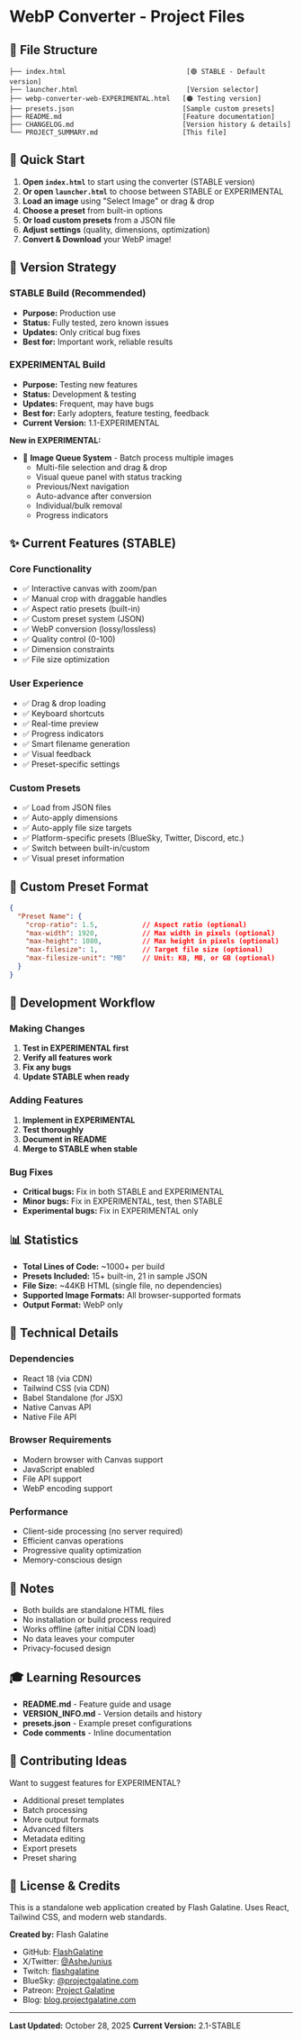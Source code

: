 # WebP Converter - Project Files

## 📁 File Structure

```
├── index.html                              [🟢 STABLE - Default version]
├── launcher.html                           [Version selector]
├── webp-converter-web-EXPERIMENTAL.html   [🟠 Testing version]
├── presets.json                           [Sample custom presets]
├── README.md                              [Feature documentation]
├── CHANGELOG.md                           [Version history & details]
└── PROJECT_SUMMARY.md                     [This file]
```

## 🚀 Quick Start

1. **Open `index.html`** to start using the converter (STABLE version)
2. **Or open `launcher.html`** to choose between STABLE or EXPERIMENTAL
3. **Load an image** using "Select Image" or drag & drop
4. **Choose a preset** from built-in options
5. **Or load custom presets** from a JSON file
6. **Adjust settings** (quality, dimensions, optimization)
7. **Convert & Download** your WebP image!

## 📌 Version Strategy

### STABLE Build (Recommended)
- **Purpose:** Production use
- **Status:** Fully tested, zero known issues
- **Updates:** Only critical bug fixes
- **Best for:** Important work, reliable results

### EXPERIMENTAL Build
- **Purpose:** Testing new features
- **Status:** Development & testing  
- **Updates:** Frequent, may have bugs
- **Best for:** Early adopters, feature testing, feedback
- **Current Version:** 1.1-EXPERIMENTAL

**New in EXPERIMENTAL:**
- 🎉 **Image Queue System** - Batch process multiple images
  - Multi-file selection and drag & drop
  - Visual queue panel with status tracking
  - Previous/Next navigation
  - Auto-advance after conversion
  - Individual/bulk removal
  - Progress indicators

## ✨ Current Features (STABLE)

### Core Functionality
- ✅ Interactive canvas with zoom/pan
- ✅ Manual crop with draggable handles
- ✅ Aspect ratio presets (built-in)
- ✅ Custom preset system (JSON)
- ✅ WebP conversion (lossy/lossless)
- ✅ Quality control (0-100)
- ✅ Dimension constraints
- ✅ File size optimization

### User Experience
- ✅ Drag & drop loading
- ✅ Keyboard shortcuts
- ✅ Real-time preview
- ✅ Progress indicators
- ✅ Smart filename generation
- ✅ Visual feedback
- ✅ Preset-specific settings

### Custom Presets
- ✅ Load from JSON files
- ✅ Auto-apply dimensions
- ✅ Auto-apply file size targets
- ✅ Platform-specific presets (BlueSky, Twitter, Discord, etc.)
- ✅ Switch between built-in/custom
- ✅ Visual preset information

## 🎨 Custom Preset Format

```json
{
  "Preset Name": {
    "crop-ratio": 1.5,           // Aspect ratio (optional)
    "max-width": 1920,           // Max width in pixels (optional)
    "max-height": 1080,          // Max height in pixels (optional)
    "max-filesize": 1,           // Target file size (optional)
    "max-filesize-unit": "MB"    // Unit: KB, MB, or GB (optional)
  }
}
```

## 🎯 Development Workflow

### Making Changes
1. **Test in EXPERIMENTAL first**
2. **Verify all features work**
3. **Fix any bugs**
4. **Update STABLE when ready**

### Adding Features
1. **Implement in EXPERIMENTAL**
2. **Test thoroughly**
3. **Document in README**
4. **Merge to STABLE when stable**

### Bug Fixes
- **Critical bugs:** Fix in both STABLE and EXPERIMENTAL
- **Minor bugs:** Fix in EXPERIMENTAL, test, then STABLE
- **Experimental bugs:** Fix in EXPERIMENTAL only

## 📊 Statistics

- **Total Lines of Code:** ~1000+ per build
- **Presets Included:** 15+ built-in, 21 in sample JSON
- **File Size:** ~44KB HTML (single file, no dependencies)
- **Supported Image Formats:** All browser-supported formats
- **Output Format:** WebP only

## 🔧 Technical Details

### Dependencies
- React 18 (via CDN)
- Tailwind CSS (via CDN)
- Babel Standalone (for JSX)
- Native Canvas API
- Native File API

### Browser Requirements
- Modern browser with Canvas support
- JavaScript enabled
- File API support
- WebP encoding support

### Performance
- Client-side processing (no server required)
- Efficient canvas operations
- Progressive quality optimization
- Memory-conscious design

## 📝 Notes

- Both builds are standalone HTML files
- No installation or build process required
- Works offline (after initial CDN load)
- No data leaves your computer
- Privacy-focused design

## 🎓 Learning Resources

- **README.md** - Feature guide and usage
- **VERSION_INFO.md** - Version details and history
- **presets.json** - Example preset configurations
- **Code comments** - Inline documentation

## 🤝 Contributing Ideas

Want to suggest features for EXPERIMENTAL?
- Additional preset templates
- Batch processing
- More output formats
- Advanced filters
- Metadata editing
- Export presets
- Preset sharing

## 📜 License & Credits

This is a standalone web application created by Flash Galatine.
Uses React, Tailwind CSS, and modern web standards.

**Created by:** Flash Galatine
- GitHub: [FlashGalatine](https://github.com/FlashGalatine)
- X/Twitter: [@AsheJunius](https://x.com/AsheJunius)
- Twitch: [flashgalatine](https://www.twitch.tv/flashgalatine)
- BlueSky: [@projectgalatine.com](https://bsky.app/profile/projectgalatine.com)
- Patreon: [Project Galatine](https://www.patreon.com/ProjectGalatine)
- Blog: [blog.projectgalatine.com](https://blog.projectgalatine.com/)

---

**Last Updated:** October 28, 2025
**Current Version:** 2.1-STABLE
